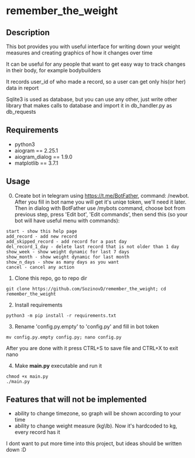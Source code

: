 # remember_the_weight

## Description

This bot provides you with useful interface for writing down your weight measures and creating graphics of how it changes over time

It can be useful for any people that want to get easy way to track changes in their body, for example bodybuilders

It records user_id of who made a record, so a user can get only his(or her) data in report

Sqlite3 is used as database, but you can use any other, just write other library that makes calls to database and import it in db_handler.py as db_requests

## Requirements

* python3
* aiogram == 2.25.1
* aiogram_dialog == 1.9.0
* matplotlib == 3.7.1

## Usage

0. Create bot in telegram using https://t.me/BotFather, command: /newbot. After you fill in bot name you will get it's uniqe token, we'll need it later. Then in dialog with BotFather use /mybots command, choose bot from previous step, press 'Edit bot', 'Edit commands', then send this (so your bot will have useful menu with commands):

```
start - show this help page
add_record - add new record
add_skipped_record - add record for a past day
del_record_1_day - delete last record that is not older than 1 day
show_week - show weight dynamic for last 7 days
show_month - show weight dynamic for last month
show_n_days - show as many days as you want
cancel - cancel any action
```

1. Clone this repo, go to repo dir

```
git clone https://github.com/SozinovD/remember_the_weight; cd remember_the_weight
```

2. Install requirements

```
python3 -m pip install -r requirements.txt
```

3. Rename 'config.py.empty' to 'config.py' and fill in bot token

```
mv config.py.empty config.py; nano config.py
```

After you are done with it press CTRL+S to save file and CTRL+X to exit nano

4. Make **main.py** executable and run it

```
chmod +x main.py
./main.py
```

## Features that will not be implemented

* ability to change timezone, so graph will be shown according to your time
* ability to change weight measure (kg\lb). Now it's hardcoded to kg, every record has it

I dont want to put more time into this project, but ideas should be written down :D
